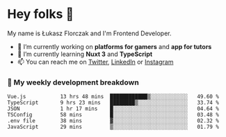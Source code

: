# Hey folks 👋

My name is Łukasz Florczak and I'm Frontend Developer. 

- 🔭 I’m currently working on **platforms for gamers** and **app for tutors**
- 🌱 I’m currently learning **Nuxt 3** and **TypeScript**
- 📫 You can reach me on [Twitter](https://twitter.com/lukaszflorczak), [LinkedIn](https://pl.linkedin.com/in/lukasz-florczak) or [Instagram](https://instagram.com/lukaszflorczak)


### 🧮 My weekly development breakdown

<!--START_SECTION:waka-->

```text
Vue.js           13 hrs 48 mins  ████████████▒░░░░░░░░░░░░   49.60 %
TypeScript       9 hrs 23 mins   ████████▒░░░░░░░░░░░░░░░░   33.74 %
JSON             1 hr 17 mins    █░░░░░░░░░░░░░░░░░░░░░░░░   04.64 %
TSConfig         58 mins         █░░░░░░░░░░░░░░░░░░░░░░░░   03.48 %
.env file        38 mins         ▓░░░░░░░░░░░░░░░░░░░░░░░░   02.32 %
JavaScript       29 mins         ▒░░░░░░░░░░░░░░░░░░░░░░░░   01.79 %
```

<!--END_SECTION:waka-->

<!--
**lukaszflorczak/lukaszflorczak** is a ✨ _special_ ✨ repository because its `README.md` (this file) appears on your GitHub profile.

Here are some ideas to get you started:

- 🔭 I’m currently working on ...
- 🌱 I’m currently learning ...
- 👯 I’m looking to collaborate on ...
- 🤔 I’m looking for help with ...
- 💬 Ask me about ...
- 📫 How to reach me: ...
- 😄 Pronouns: ...
- ⚡ Fun fact: ...
-->
